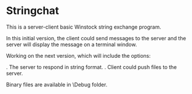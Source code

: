 # Stringchat

This is a server-client basic Winstock string exchange program. 

In this initial version, the client could send messages to the server and the server will display the message on a terminal window.

Working on the next version, which will include the options:

. The server to respond in string format.
. Client could push files to the server.

Binary files are available in \Debug folder.
